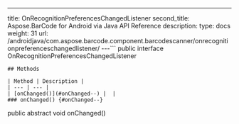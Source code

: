---
title: OnRecognitionPreferencesChangedListener
second_title: Aspose.BarCode for Android via Java API Reference
description: 
type: docs
weight: 31
url: /androidjava/com.aspose.barcode.component.barcodescanner/onrecognitionpreferenceschangedlistener/
---```
public interface OnRecognitionPreferencesChangedListener
```
## Methods

| Method | Description |
| --- | --- |
| [onChanged()](#onChanged--) |  |
### onChanged() {#onChanged--}
```
public abstract void onChanged()
```




